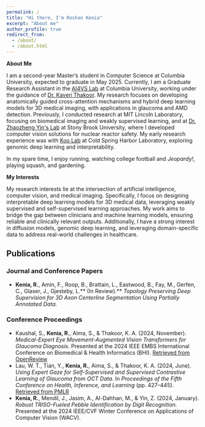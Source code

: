 ```yaml
---
permalink: /
title: "Hi there, I'm Roshan Kenia"
excerpt: "About me"
author_profile: true
redirect_from: 
  - /about/
  - /about.html
---
```


**About Me**  

I am a second-year Master’s student in Computer Science at Columbia University, expected to graduate in May 2025. Currently, I am a Graduate Research Assistant in the [AI4VS Lab](https://ai4vs.cs.columbia.edu/) at Columbia University, working under the guidance of [Dr. Kaveri Thakoor](https://www.cs.columbia.edu/~kthakoor/). My research focuses on developing anatomically guided cross-attention mechanisms and hybrid deep learning models for 3D medical imaging, with applications in glaucoma and AMD detection. Previously, I conducted research at MIT Lincoln Laboratory, focusing on biomedical imaging and weakly supervised learning, and at [Dr. Zhaozheng Yin's Lab](https://www3.cs.stonybrook.edu/~zyin/index.htm) at Stony Brook University, where I developed computer vision solutions for nuclear reactor safety. My early research experience was with [Koo Lab](https://koolab.cshl.edu/) at Cold Spring Harbor Laboratory, exploring genomic deep learning and interpretability.  

In my spare time, I enjoy running, watching college football and *Jeopardy!*, playing squash, and gardening.  

**My Interests**  

My research interests lie at the intersection of artificial intelligence, computer vision, and medical imaging. Specifically, I focus on designing interpretable deep learning models for 3D medical data, leveraging weakly supervised and self-supervised learning approaches. My work aims to bridge the gap between clinicians and machine learning models, ensuring reliable and clinically relevant outputs. Additionally, I have a strong interest in diffusion models, genomic deep learning, and leveraging domain-specific data to address real-world challenges in healthcare.  

**Publications**  
---  

### **Journal and Conference Papers**  

- **Kenia, R.**, Amin, F., Roop, B., Brattain, L., Eastwood, B., Fay, M., Gerfen, C., Glaser, J., Gjesteby, L.** (In Review).** *Topology Preserving Deep Supervision for 3D Axon Centerline Segmentation Using Partially Annotated Data.*  
<!-- - **Kenia, R.**, Li, A., Srivastava, R., Thakoor, K. A.** (In Review).** *AI-CNet3D: An Anatomically-Informed Cross-Attention Network for Enhanced Glaucoma Detection and Interpretability in 3D OCT Volumes.*   -->

### **Conference Proceedings**  

- Kaushal, S., **Kenia, R.**, Aima, S., & Thakoor, K. A. (2024, November). *Medical-Expert Eye Movement-Augmented Vision Transformers for Glaucoma Diagnosis.* Presented at the 2024 IEEE EMBS International Conference on Biomedical & Health Informatics (BHI). [Retrieved from OpenReview](https://openreview.net/pdf?id=VLswaTSjiA)  
- Lau, W. T., Tian, Y., **Kenia, R.**, Aima, S., & Thakoor, K. A. (2024, June). *Using Expert Gaze for Self-Supervised and Supervised Contrastive Learning of Glaucoma from OCT Data.* In *Proceedings of the Fifth Conference on Health, Inference, and Learning* (pp. 427–445). [Retrieved from PMLR](https://proceedings.mlr.press/v248/lau24a.html)  
- **Kenia, R.**, Mendil, J., Jasim, A., Al-Dahhan, M., & Yin, Z. (2024, January). *Robust TRISO-Fueled Pebble Identification by Digit Recognition.* Presented at the 2024 IEEE/CVF Winter Conference on Applications of Computer Vision (WACV).  